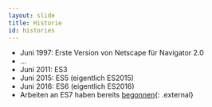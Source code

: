```yaml
---
layout: slide
title: Historie
id: histories
---
```

* Juni 1997: Erste Version von Netscape für Navigator 2.0
* ...
* Juni 2011: ES3
* Juni 2015: ES5 (eigentlich ES2015)
* Juni 2016: ES6 (eigentlich ES2016)
* Arbeiten an ES7 haben bereits [begonnen](http://wiki.ecmascript.org/doku.php?id=strawman:strawman){: .external}
